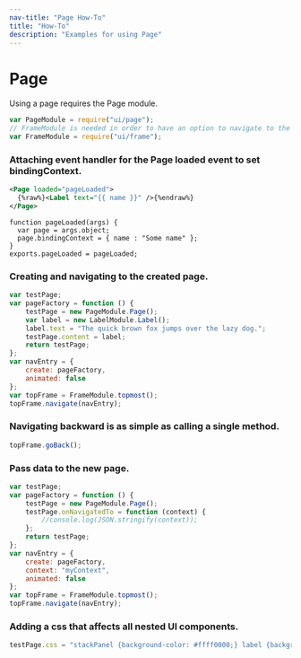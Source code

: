 ```yaml
---
nav-title: "Page How-To"
title: "How-To"
description: "Examples for using Page"
---
```

# Page
Using a page requires the Page module.
``` JavaScript
var PageModule = require("ui/page");
// FrameModule is needed in order to have an option to navigate to the new page.
var FrameModule = require("ui/frame");
```
### Attaching event handler for the Page loaded event to set bindingContext.
```XML
<Page loaded="pageLoaded">
  {%raw%}<Label text="{{ name }}" />{%endraw%}
</Page>
```
```JS
function pageLoaded(args) {
  var page = args.object;
  page.bindingContext = { name : "Some name" };
}
exports.pageLoaded = pageLoaded;
```
### Creating and navigating to the created page.
``` JavaScript
var testPage;
var pageFactory = function () {
    testPage = new PageModule.Page();
    var label = new LabelModule.Label();
    label.text = "The quick brown fox jumps over the lazy dog.";
    testPage.content = label;
    return testPage;
};
var navEntry = {
    create: pageFactory,
    animated: false
};
var topFrame = FrameModule.topmost();
topFrame.navigate(navEntry);
```
### Navigating backward is as simple as calling a single method.
``` JavaScript
topFrame.goBack();
```
### Pass data to the new page.
``` JavaScript
var testPage;
var pageFactory = function () {
    testPage = new PageModule.Page();
    testPage.onNavigatedTo = function (context) {
        //console.log(JSON.stringify(context));
    };
    return testPage;
};
var navEntry = {
    create: pageFactory,
    context: "myContext",
    animated: false
};
var topFrame = FrameModule.topmost();
topFrame.navigate(navEntry);
```
### Adding a css that affects all nested UI components.
``` JavaScript
testPage.css = "stackPanel {background-color: #ffff0000;} label {background-color: #ff00ff00;}";
```
